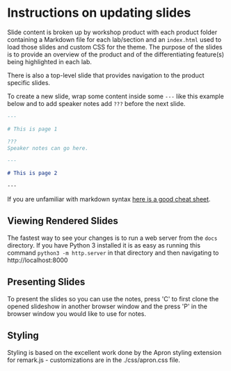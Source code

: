 # Instructions on updating slides

Slide content is broken up by workshop product with each product folder containing a Markdown file for each lab/section and an `index.html` used to load those slides and custom CSS for the theme. The purpose of the slides is to provide an overview of the product and of the differentiating feature(s) being highlighted in each lab.

There is also a top-level slide that provides navigation to the product specific slides.

To create a new slide, wrap some content inside some `---` like this example below and to add speaker notes add `???` before the next slide.

```markdown
---

# This is page 1

???
Speaker notes can go here.

---

# This is page 2

---
```

If you are unfamiliar with markdown syntax [here is a good cheat sheet](https://github.com/adam-p/markdown-here/wiki/Markdown-Cheatsheet).

## Viewing Rendered Slides
The fastest way to see your changes is to run a web server from the `docs` directory. If you have Python 3 installed it is as easy as running this command `python3 -m http.server` in that directory and then navigating to http://localhost:8000 

## Presenting Slides
To present the slides so you can use the notes, press 'C' to first clone the opened slideshow in another browser window and the press 'P' in the browser window you would like to use for notes.

## Styling

Styling is based on the excellent work done by the Apron styling extension for remark.js - customizations are in the ./css/apron.css file.
